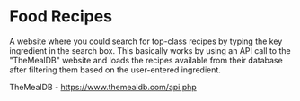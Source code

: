 # Food Recipes
A website where you could search for top-class recipes by typing the key ingredient in the search box. This basically works by using an API call to the "TheMealDB" website and loads the recipes available from their database after filtering them based on the user-entered ingredient.

TheMealDB - https://www.themealdb.com/api.php
